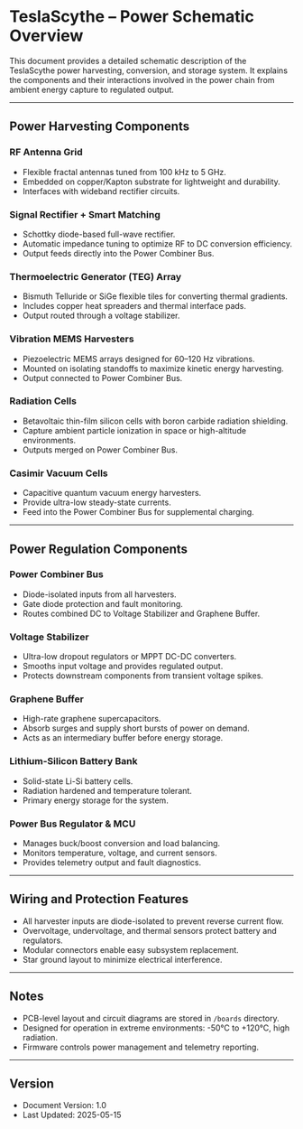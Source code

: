 # TeslaScythe – Power Schematic Overview

This document provides a detailed schematic description of the TeslaScythe power harvesting, conversion, and storage system. It explains the components and their interactions involved in the power chain from ambient energy capture to regulated output.

---

## Power Harvesting Components

### RF Antenna Grid
- Flexible fractal antennas tuned from 100 kHz to 5 GHz.
- Embedded on copper/Kapton substrate for lightweight and durability.
- Interfaces with wideband rectifier circuits.

### Signal Rectifier + Smart Matching
- Schottky diode-based full-wave rectifier.
- Automatic impedance tuning to optimize RF to DC conversion efficiency.
- Output feeds directly into the Power Combiner Bus.

### Thermoelectric Generator (TEG) Array
- Bismuth Telluride or SiGe flexible tiles for converting thermal gradients.
- Includes copper heat spreaders and thermal interface pads.
- Output routed through a voltage stabilizer.

### Vibration MEMS Harvesters
- Piezoelectric MEMS arrays designed for 60–120 Hz vibrations.
- Mounted on isolating standoffs to maximize kinetic energy harvesting.
- Output connected to Power Combiner Bus.

### Radiation Cells
- Betavoltaic thin-film silicon cells with boron carbide radiation shielding.
- Capture ambient particle ionization in space or high-altitude environments.
- Outputs merged on Power Combiner Bus.

### Casimir Vacuum Cells
- Capacitive quantum vacuum energy harvesters.
- Provide ultra-low steady-state currents.
- Feed into the Power Combiner Bus for supplemental charging.

---

## Power Regulation Components

### Power Combiner Bus
- Diode-isolated inputs from all harvesters.
- Gate diode protection and fault monitoring.
- Routes combined DC to Voltage Stabilizer and Graphene Buffer.

### Voltage Stabilizer
- Ultra-low dropout regulators or MPPT DC-DC converters.
- Smooths input voltage and provides regulated output.
- Protects downstream components from transient voltage spikes.

### Graphene Buffer
- High-rate graphene supercapacitors.
- Absorb surges and supply short bursts of power on demand.
- Acts as an intermediary buffer before energy storage.

### Lithium-Silicon Battery Bank
- Solid-state Li-Si battery cells.
- Radiation hardened and temperature tolerant.
- Primary energy storage for the system.

### Power Bus Regulator & MCU
- Manages buck/boost conversion and load balancing.
- Monitors temperature, voltage, and current sensors.
- Provides telemetry output and fault diagnostics.

---

## Wiring and Protection Features

- All harvester inputs are diode-isolated to prevent reverse current flow.
- Overvoltage, undervoltage, and thermal sensors protect battery and regulators.
- Modular connectors enable easy subsystem replacement.
- Star ground layout to minimize electrical interference.

---

## Notes

- PCB-level layout and circuit diagrams are stored in `/boards` directory.
- Designed for operation in extreme environments: -50°C to +120°C, high radiation.
- Firmware controls power management and telemetry reporting.

---

## Version

- Document Version: 1.0  
- Last Updated: 2025-05-15

